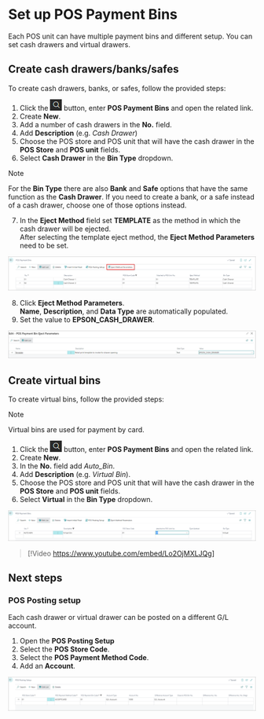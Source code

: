 # Set up POS Payment Bins

Each POS unit can have multiple payment bins and different setup. You can set cash drawers and virtual drawers.

## Create cash drawers/banks/safes

To create cash drawers, banks, or safes, follow the provided steps:

1.  Click the ![Lightbulb that opens the Tell Me feature](../../../images/Icons/Lightbulb_icon.png "Tell Me what you want to do") button, enter **POS Payment Bins** and open the related link.
2. Create **New**.
3. Add a number of cash drawers in the **No.** field.
4. Add **Description** (e.g. *Cash Drawer*)
5. Choose the POS store and POS unit that will have the cash drawer in the **POS Store** and **POS unit** fields.
6. Select **Cash Drawer** in the **Bin Type** dropdown.   

> [!NOTE]
> For the **Bin Type** there are also **Bank** and **Safe** options that have the same function as the **Cash Drawer**. If you need to create a bank, or a safe instead of a cash drawer, choose one of those options instead.

7. In the **Eject Method** field set **TEMPLATE** as the method in which the cash drawer will be ejected.     
    After selecting the template eject method, the **Eject Method Parameters** need to be set.

![POS_eject](../images/POS_Eject.png)

8. Click **Eject Method Parameters**.     
    **Name**, **Description**, and **Data Type** are automatically populated.  
9. Set the value to **EPSON_CASH_DRAWER**.

![POS_eject1](../images/POS_Eject1.png)

## Create virtual bins

To create virtual bins, follow the provided steps:

> [!Note]
> Virtual bins are used for payment by card.

1.  Click the ![Lightbulb that opens the Tell Me feature](../../../images/Icons/Lightbulb_icon.png "Tell Me what you want to do") button, enter **POS Payment Bins** and open the related link.
2. Create **New**.
3. In the **No.** field add *Auto_Bin*.
4. Add **Description** (e.g. *Virtual Bin*).
5. Choose the POS store and POS unit that will have the cash drawer in the **POS Store** and **POS unit** fields.
6. Select **Virtual** in the **Bin Type** dropdown.

![POS_virtual](../images/POS_Virtual.png)

> [!Video https://www.youtube.com/embed/Lo2OjMXLJQg]

## Next steps

### POS Posting setup

Each cash drawer or virtual drawer can be posted on a different G/L account.

1. Open the **POS Posting Setup**
2. Select the **POS Store Code**.
3. Select the **POS Payment Method Code**.
4. Add an **Account**.

![POS_GL](../images/POS_Gl.png)